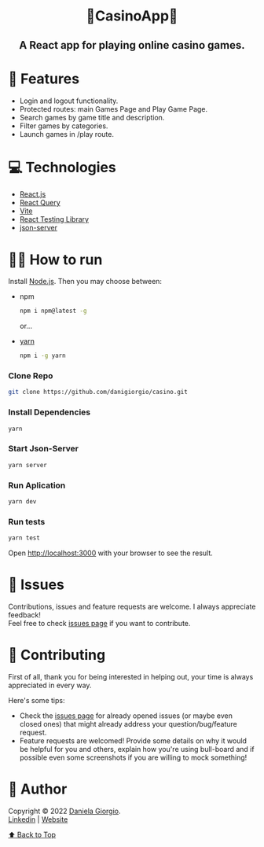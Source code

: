 <h1 align="center">🎲CasinoApp🎲</h1>

## <p align="center">A React app for playing online casino games.</p>

# :rocket: Features

- Login and logout functionality.
- Protected routes: main Games Page and Play Game Page.
- Search games by game title and description.
- Filter games by categories.
- Launch games in /play route.

# :computer: Technologies

- [React.js](https://reactjs.org)
- [React Query](https://react-query.tanstack.com)
- [Vite](https://vitejs.dev)
- [React Testing Library](https://testing-library.com)
- [json-server](https://github.com/typicode/json-server)

# :construction_worker_woman: How to run

Install [Node.js](https://nodejs.org/en/download/). Then you may choose between:

- npm

  ```sh
  npm i npm@latest -g
  ```

  or...

- [yarn](https://classic.yarnpkg.com/lang/en/docs/install)
  ```sh
  npm i -g yarn 
  ```

### Clone Repo

```bash
git clone https://github.com/danigiorgio/casino.git
```

### Install Dependencies

```bash
yarn
```

### Start Json-Server

```bash
yarn server
```

### Run Aplication

```bash
yarn dev
```

### Run tests

```bash
yarn test
```

Open [http://localhost:3000](http://localhost:3000) with your browser to see the result.

# :bug: Issues

Contributions, issues and feature requests are welcome. I always appreciate feedback! <br />
Feel free to check [issues page](https://github.com/danigiorgio/casino/issues) if you want to contribute.<br />

# :handshake: Contributing

First of all, thank you for being interested in helping out, your time is always appreciated in every way.

Here's some tips:

- Check the [issues page](https://github.com/danigiorgio/casino/issues) for already opened issues (or maybe even closed ones) that might already address your question/bug/feature request.
- Feature requests are welcomed! Provide some details on why it would be helpful for you and others, explain how you're using bull-board and if possible even some screenshots if you are willing to mock something!

# :closed_book: Author

Copyright © 2022 [Daniela Giorgio](https://github.com/danigiorgio).<br />
[Linkedin](https://linkedin.com/in/danielagiorgio) |
[Website](https://danielagiorgio.com)

[⬆ Back to Top](#computer-technologies)
